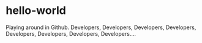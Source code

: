 # hello-world
Playing around in Github.
Developers, Developers, Developers, Developers, Developers, Developers, Developers, Developers....

